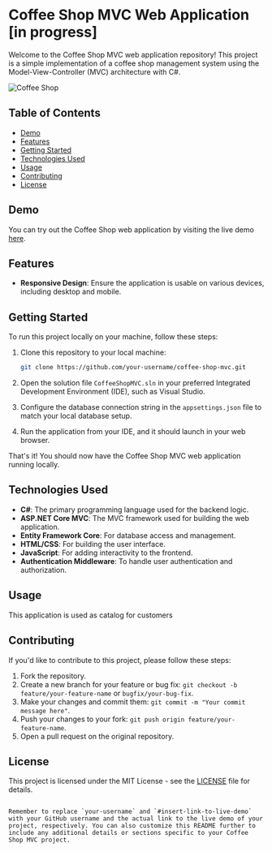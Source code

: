 # Coffee Shop MVC Web Application [in progress]

Welcome to the Coffee Shop MVC web application repository! This project is a simple implementation of a coffee shop management system using the Model-View-Controller (MVC) architecture with C#.

![Coffee Shop](https://raw.githubusercontent.com/Marco-Aldana/OnlineShop/main/MVC-OnlineShop/wwwroot/assets/img/demo-HomePage.png?token=GHSAT0AAAAAACHBVAXGLKLG2ZLSFDRTG3MGZILZTOA)

## Table of Contents

- [Demo](#demo)
- [Features](#features)
- [Getting Started](#getting-started)
- [Technologies Used](#technologies-used)
- [Usage](#usage)
- [Contributing](#contributing)
- [License](#license)

## Demo

You can try out the Coffee Shop web application by visiting the live demo [here](https://mvc-coffeeshop-app.azurewebsites.net/#contact).

## Features

- **Responsive Design**: Ensure the application is usable on various devices, including desktop and mobile.

## Getting Started

To run this project locally on your machine, follow these steps:

1. Clone this repository to your local machine:

   ```bash
   git clone https://github.com/your-username/coffee-shop-mvc.git
   ```

2. Open the solution file `CoffeeShopMVC.sln` in your preferred Integrated Development Environment (IDE), such as Visual Studio.

3. Configure the database connection string in the `appsettings.json` file to match your local database setup.

4. Run the application from your IDE, and it should launch in your web browser.

That's it! You should now have the Coffee Shop MVC web application running locally.

## Technologies Used

- **C#**: The primary programming language used for the backend logic.
- **ASP.NET Core MVC**: The MVC framework used for building the web application.
- **Entity Framework Core**: For database access and management.
- **HTML/CSS**: For building the user interface.
- **JavaScript**: For adding interactivity to the frontend.
- **Authentication Middleware**: To handle user authentication and authorization.

## Usage

This application is used as catalog for customers

## Contributing

If you'd like to contribute to this project, please follow these steps:

1. Fork the repository.
2. Create a new branch for your feature or bug fix: `git checkout -b feature/your-feature-name` or `bugfix/your-bug-fix`.
3. Make your changes and commit them: `git commit -m "Your commit message here"`.
4. Push your changes to your fork: `git push origin feature/your-feature-name`.
5. Open a pull request on the original repository.

## License

This project is licensed under the MIT License - see the [LICENSE](LICENSE) file for details.
```

Remember to replace `your-username` and `#insert-link-to-live-demo` with your GitHub username and the actual link to the live demo of your project, respectively. You can also customize this README further to include any additional details or sections specific to your Coffee Shop MVC project.
